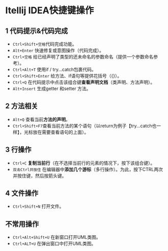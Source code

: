 # Itellij IDEA快捷键操作

## 1 代码提示&代码完成

- `Ctrl+Shift+空格`代码完成功能。
- `Alt+Enter` 快速修复或意图操作（代码完成）。
- `Ctrl+空格` 给已经声明了类型的还未命名的参数命名（提供一个参数命名参考）。
- `Ctrl+Alt+T` 使用if / try...catch包裹代码。
- `Ctrl+Shift+Enter` 给方法、if语句等提供花括号（{}）。
- `Ctrl+Q` 在代码提示中点击该组合键**查看声明文档**（类声明、方法声明）。
- `Alt+Insert` 生成getter 和setter 方法。



## 2 方法相关

- `Alt+Q` 查看当前**方法的声明**。
- `Ctrl+Shift+F7`查看当前方法的某个语句（以return为例子【try...catch也一样】，光标放在需要查看语句的上面）。



## 3 行操作

- `Ctrl+C` **复制当前行**（在不选择当前行的元素的情况下，按下该组合键）。
- `双击Ctrl并按住` 在编辑器中**添加几个游标**（多行操作）。为此，按下CTRL两次并按住键，然后按箭头键。



## 4 文件操作

- `Ctrl+Shift+N` 打开文件。



## 不常用操作

- `Ctrl+Alt+Shift+U` 在新窗口打开UML类图。
- `Ctrl+ALT+U` 在弹出窗口中打开UML类图。









